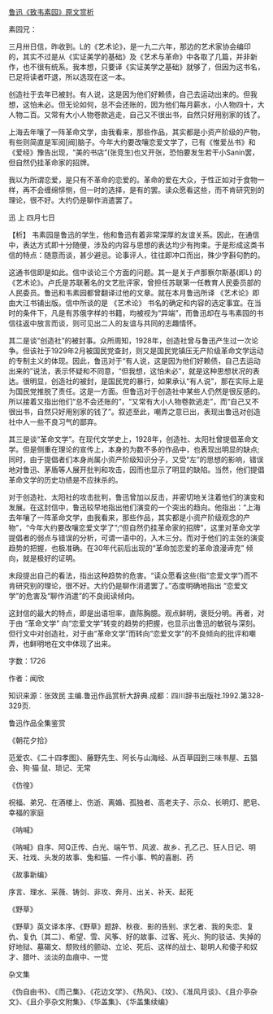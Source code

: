 [鲁迅《致韦素园》原文赏析](https://www.vrrw.net/wx/9452.html)

素园兄：

三月卅日信，昨收到。L的《艺术论》，是一九二六年，那边的艺术家协会编印的，其实不过是从《实证美学的基础》及《艺术与革命》中各取了几篇，并非新作，也不很有统系。我本想，只要译《实证美学之基础》就够了，但因为这书名，已足将读者吓退，所以选现在这一本。

创造社于去年已被封。有人说，这是因为他们好赖债，自己去运动出来的。但我想，这怕未必。但无论如何，总不会还账的，因为他们每月薪水，小人物四十，大人物二百。又常有大小人物卷款逃走，自己又不很出书，自然只好用别家的钱了。

上海去年嚷了一阵革命文学，由我看来，那些作品，其实都是小资产阶级的产物，有些则简直是军阅[阀]脑子。今年大约要改嚷恋爱文学了，已有《惟爱丛书》和《爱经》豫告出现，“美的书店”(张竞生)也又开张，恐怕要发生若干小Sanin罢，但自然仍挂革命家的招牌。

我以为所谓恋爱，是只有不革命的恋爱的。革命的爱在大众，于性正如对于食物一样，再不会缠绵悱恻，但一时的选择，是有的罢。读众愿看这些，而不肯研究别的理论，很不好。大约仍是聊作消遣罢了。

迅 上 四月七日



【析】 韦素园是鲁迅的学生，他和鲁迅有着非常深厚的友谊关系。因此，在通信中，表达方式即十分随便，涉及的内容与思想的表达均少有拘束。于是形成这类书信的特点：随意而谈，甚少避忌。论事评人，往往即冲口而出，殊少字斟句酌的。

这通书信即是如此。信中谈论三个方面的问题。其一是关于卢那察尔斯基(即L) 的 《艺术论》。卢氏是苏联著名的文艺批评家，曾担任苏联第一任教育人民委员部的人民委员。鲁迅和韦素园都曾翻译过他的文章。就在本月鲁迅所译 《艺术论》即由大江书铺出版。信中所谈的是 《艺术论》 书名的确定和内容的选定事宜。在当时的条件下，凡是有苏俄字样的书籍，均被视为“异端”，而鲁迅却在与韦素园的书信往返中放言而谈，则可见出二人的友谊与共同的志趣情怀。

其二是谈“创造社”的被封事。众所周知，1928年，创造社曾与鲁迅产生过一次论争。但该社于1929年2月被国民党查封，则又是国民党镇压无产阶级革命文学运动的专制主义的体现。因此，鲁迅对于“有人说，这是因为他们好赖债，自己去运动出来的”说法，表示怀疑和不同意，“但我想，这怕未必”，就是这种思想状况的表达。很明显，创造社的被封，是国民党的暴行，如果承认“有人说”，那在实际上是为国民党推脱了责任。这是一方面。但鲁迅对于创造社中某些人仍然是很反感的。所以接着又指出他们“总不会还账的”，“又常有大小人物卷款逃走”，而“自己又不很出书，自然只好用别家的钱了”。叙述至此，嘲弄之意已出，表现出鲁迅对创造社中人一些不良习气的鄙弃。

其三是谈“革命文学”。在现代文学史上，1928年，创造社、太阳社曾提倡革命文学。但是侧重在理论的宣传上，本身的为数不多的作品中，也表现出明显的缺点; 同时，由于提倡者们本身尚属小资产阶级知识分子，又受“左”的思想的影响，错误地对鲁迅、茅盾等人展开批判和攻击，因而也显示了明显的缺陷。当然，他们提倡革命文学的历史功绩是不应抹杀的。

对于创造社、太阳社的攻击批判，鲁迅曾加以反击，并密切地关注着他们的演变和发展。在这封信中，鲁迅较早地指出他们演变的一个突出的趋向。他指出：“上海去年嚷了一阵革命文学，由我看来，那些作品，其实都是小资产阶级观念的产物”，“今年大约要改嚷恋爱文学了”;“但自然仍挂革命家的招牌”，这里对革命文学提倡者的弱点与错误的分析，可谓一语中的，入木三分。而对于他们的主张的演变趋势的把握，也极准确。在30年代前后出现的“革命加恋爱的革命浪漫谛克” 倾向，就是极好的证明。

末段提出自己的看法，指出这种趋势的危害。“读众愿看这些(指“恋爱文学”)而不肯研究别的理论，很不好。大约仍是聊作消遣罢了。”态度明确地指出 “恋爱文学”的危害及“聊作消遣”的不良阅读倾向。

这封信的最大的特点，即是出语坦率，直陈胸臆。观点鲜明，褒贬分明。再者，对于由 “革命文学” 向“恋爱文学”转变的趋势的把握，也显示出鲁迅的敏锐与深刻。但行文中对创造社，对于由“革命文学”而转向“恋爱文学”的不良倾向的批评和嘲弄，也鲜明地在文中体现了出来。

字数：1726

作者：闻欣

知识来源：张效民 主编.鲁迅作品赏析大辞典.成都：四川辞书出版社.1992.第328-329页.

鲁迅作品全集鉴赏

《朝花夕拾》

范爱农、《二十四孝图》、藤野先生、阿长与山海经、从百草园到三味书屋、五猖会、狗·猫·鼠、琐记、无常

《仿徨》

祝福、弟兄、在酒楼上、伤逝、离婚、孤独者、高老夫子、示众、长明灯、肥皂、幸福的家庭

《呐喊》

《呐喊》自序、阿Q正传、白光、端午节、风波、故乡、孔乙己、狂人日记、明天、社戏、头发的故事、兔和猫、一件小事、鸭的喜剧、药

《故事新编》

序言、理水、采薇、铸剑、非攻、奔月、出关、补天、起死

《野草》

《野草》英文译本序、《野草》题辞、秋夜、影的告别、求乞者、我的失恋、复仇、复仇〔其二〕、希望、雪、风筝、好的故事、过客、死火、狗的驳诘、失掉的好地狱、墓碣文、颓败线的颤动、立论、死后、这样的战士、聪明人和傻子和奴才、腊叶、淡淡的血痕中、一觉

杂文集

《伪自由书》、《而己集》、《花边文学》、《热风》、《坟》、《准风月谈》、《且介亭杂文》、《且介亭杂文附集》、《华盖集》、《华盖集续编》

